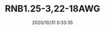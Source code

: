 ﻿---
layout: post 
title: RNB1.25-3,22-18AWG
overview: 22-18AWG, FASTON Terminal
series: FA
part_number: RNB125-3
thumb_img: static/202010/455-thumb-20201031083456.jpg
small_img: static/202010/455-20201031083456.jpg
date: 2020/10/31 0:33:35
---



